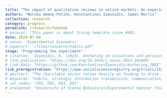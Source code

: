 ```yaml
---
title: "The impact of qualitative reviews in online markets: An experiment on racial statistical discrimination"
authors: "Noriko Amano-Patiño, Konstantinos Ioannidis, James Morris"
collection: research
category: progress
permalink: /research/fakebnb
# excerpt: 'This paper is about fixing template issue #693.'
date: 2024-07-06
# venue: 'Experimental Economics'
# paperurl: '/files/research/habits.pdf'
stage: "Programming the experiment"
# citation: 'Ioannidis, K. (2023). Anchoring on valuations and perceived informativeness. <i>Journal of Behavioral and Experimental Economics</i>. 106(102060).'
# link_publication: "https://doi.org/10.1016/j.socec.2023.102060"
# link_data: "https://github.com/KonstantinosIoannidis/Anchoring_JBEE"
link_preregistration: "https://www.socialscienceregistry.org/trials/15282"
# abstract: "The charitable sector relies heavily on funding to drive impactful change, with social media platforms offering new avenues for engagement and support. However, public displays of support, like liking or sharing posts, may not translate into tangible donations, potentially crowding out more impactful forms of support. Our research investigates whether these cheaper forms of support fulfill the need for social approval, leading to missed donation opportunities for charities. We aim to explore if signaling support raises awareness but deters actual donations. In our online experiment with partnering charities, participants choose to donate, pledge support, or combine both actions. We hypothesize that the availability of both options may satisfy the need for social approval, reducing donation rates. We also examine variations in participant decisions based on observation timing, exploring self-perception and signaling nuances. Our findings will provide insights for campaign managers and charities, revealing if social media pledges can crowd out intrinsic motivations to donate and suggesting strategies to optimize fundraising efforts."
# keywords: "habits, strategic information transmission, communication, experiment"
# jel_codes: "C92, D01, D83, D91"
# presented: "University of Vienna Behavioral/Experimental Seminar (Vienna, 2024), 14th Society for Experimental Finance Conference (Stavanger, 2024)"
---
```

